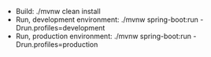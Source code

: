 - Build: ./mvnw clean install
- Run, development environment: ./mvnw spring-boot:run -Drun.profiles=development
- Run, production environment: ./mvnw spring-boot:run -Drun.profiles=production
